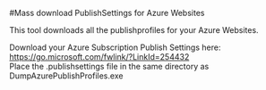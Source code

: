 #Mass download PublishSettings for Azure Websites

This tool downloads all the publishprofiles for your Azure Websites.

Download your Azure Subscription Publish Settings here: https://go.microsoft.com/fwlink/?LinkId=254432  
Place the .publishsettings file in the same directory as DumpAzurePublishProfiles.exe

